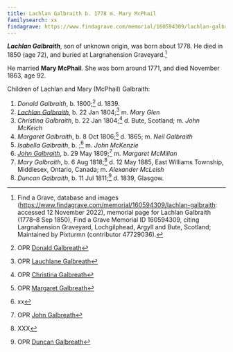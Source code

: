 ```yaml
---
title: Lachlan Galbraith b. 1778 m. Mary McPhail
familysearch: xx
findagrave: https://www.findagrave.com/memorial/160594309/lachlan-galbraith
---
```

***Lachlan Galbraith***, son of unknown origin, was born about 1778. He died in 1850 (age 72), and buried at Largnahension Graveyard.[^burial]

He married **Mary McPhail**.  She was born around 1771, and died November 1863, age 92.

Children of Lachlan and Mary (McPhail) Galbraith:

1. *Donald Galbraith*, b. 1800;[^donald-birth] d. 1839.
2. *[Lachlan Galbraith](galbraith-lachlan-1804-glen.md)*, b. 22 Jan 1804;[^lachlan-birth] m. *Mary Glen*
3. *Christina Galbraith*, b. 22 Jan 1804;[^christina-birth] d. Bute, Scotland; m. *John McKeich*
4. *Margaret Galbraith*, b. 8 Oct 1806;[^margaret-birth] d. 1865; m. *Neil Galbraith*
5. *Isabella Galbraith*, b. ;[^isabella-birth] m. *John McKenzie*
6. *[John Galbraith](galbraith-john-1809-mcmillan.md)*, b. 29 May 1809;[^john-birth] m. *Margaret McMillan*
7. *Mary Galbraith*, b. 6 Aug 1818;[^mary-birth] d. 12 May 1885, East Williams Township, Middlesex, Ontario, Canada; m. *Alexander McLeish*
8. *Duncan Galbraith*, b. 11 Jul 1811;[^duncan-birth]  d. 1839, Glasgow.

[^burial]: Find a Grave, database and images (https://www.findagrave.com/memorial/160594309/lachlan-galbraith: accessed 12 November 2022), memorial page for Lachlan Galbraith (1778–8 Sep 1850), Find a Grave Memorial ID 160594309, citing Largnahension Graveyard, Lochgilphead, Argyll and Bute, Scotland; Maintained by Pixturmn (contributor 47729036).

[^donald-birth]: OPR [Donald Galbreath](/sources/opr-kilcalmonell-kilberry-births.md#1800-01-00-donald-galbreath)

[^lachlan-birth]: OPR [Lauchlane Galbreath](/sources/opr-kilcalmonell-kilberry-births.md#1804-01-22-lauchlane-galbreath)

[^christina-birth]: OPR [Christina Galbreath](/sources/opr-kilcalmonell-kilberry-births.md#1804-01-22-christine-galbreath)

[^margaret-birth]: OPR [Margaret Galbreath](/sources/opr-kilcalmonell-kilberry-births.md#1806-10-08-margaret-galbreath)

[^neil-birth]: XX

[^isabella-birth]: xx

[^john-birth]: OPR [John Galbreath](/sources/opr-kilcalmonell-kilberry-births.md#1809-05-29-john-galbreath)

[^mary-birth]: XXX

[^duncan-birth]: OPR [Duncan Galbreath](/sources/opr-kilcalmonell-kilberry-births.md#1811-07-11-duncan-galbreath)
